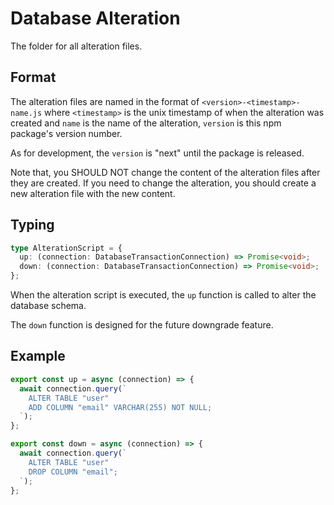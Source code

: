 # Database Alteration

The folder for all alteration files.

## Format

The alteration files are named in the format of `<version>-<timestamp>-name.js` where `<timestamp>` is the unix timestamp of when the alteration was created and `name` is the name of the alteration, `version` is this npm package's version number.

As for development, the `version` is "next" until the package is released.

Note that, you SHOULD NOT change the content of the alteration files after they are created. If you need to change the alteration, you should create a new alteration file with the new content.

## Typing

```ts
type AlterationScript = {
  up: (connection: DatabaseTransactionConnection) => Promise<void>;
  down: (connection: DatabaseTransactionConnection) => Promise<void>;
};
```

When the alteration script is executed, the `up` function is called to alter the database schema.

The `down` function is designed for the future downgrade feature.

## Example

```ts
export const up = async (connection) => {
  await connection.query(`
    ALTER TABLE "user"
    ADD COLUMN "email" VARCHAR(255) NOT NULL;
  `);
};

export const down = async (connection) => {
  await connection.query(`
    ALTER TABLE "user"
    DROP COLUMN "email";
  `);
};
```

